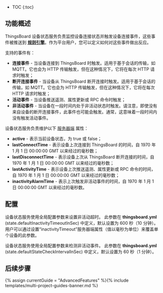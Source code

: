 * TOC
{:toc}

## 功能概述

ThingsBoard 设备状态服务负责监控设备连接状态并触发设备连接事件，这些事件被推送到 [**规则引擎**](/docs/{{docsPrefix}}user-guide/rule-engine-2-0/re-getting-started/)。作为平台用户，您可以定义如何对这些事件做出反应。

支持的事件有：

- **连接事件** - 当设备连接到 ThingsBoard 时触发。适用于基于会话的传输，如 MQTT。它也会为 HTTP 传输触发，但在这种情况下，它将在每次 HTTP 请求时触发；
- **断开连接事件** - 当设备从 ThingsBoard 断开连接时触发。适用于基于会话的传输，如 MQTT。它也会为 HTTP 传输触发，但在这种情况下，它将在每次 HTTP 请求时触发；
- **活动事件** - 当设备推送遥测、属性更新或 RPC 命令时触发；
- **非活动事件** - 当设备在一段时间内处于非活动状态时触发。请注意，即使没有来自设备的断开连接事件，此事件也可能会触发。通常，这意味着一段时间内没有触发活动事件。

设备状态服务负责维护以下 [服务器端](/docs/{{docsPrefix}}user-guide/attributes/#attribute-types) 属性：

- **active** - 表示当前设备状态，为 true 或 false；
- **lastConnectTime** - 表示设备上次连接到 ThingsBoard 的时间，自 1970 年 1 月 1 日 00:00:00 GMT 以来经过的毫秒数；
- **lastDisconnectTime** - 表示设备上次从 ThingsBoard 断开连接的时间，自 1970 年 1 月 1 日 00:00:00 GMT 以来经过的毫秒数；
- **lastActivityTime** - 表示设备上次推送遥测、属性更新或 RPC 命令的时间，自 1970 年 1 月 1 日 00:00:00 GMT 以来经过的毫秒数；
- **inactivityAlarmTime** - 表示上次触发非活动事件的时间，自 1970 年 1 月 1 日 00:00:00 GMT 以来经过的毫秒数。

## 配置

设备状态服务使用全局配置参数来设置非活动超时。
此参数在 **thingsboard.yml** (state.defaultInactivityTimeoutInSec) 中定义，默认设置为 600 秒（10 分钟）。
用户可以通过设置“inactivityTimeout”服务器端属性（值以毫秒为单位）来覆盖单个设备的此参数。

设备状态服务使用全局配置参数来检测非活动事件。
此参数在 **thingsboard.yml** (state.defaultStateCheckIntervalInSec) 中定义，默认设置为 60 秒（1 分钟）。

## 后续步骤

{% assign currentGuide = "AdvancedFeatures" %}{% include templates/multi-project-guides-banner.md %}